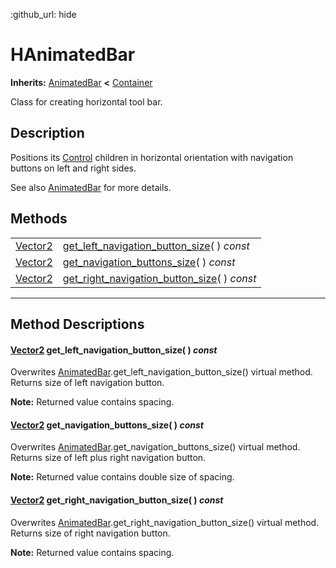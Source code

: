 :github_url: hide

<!---
.. DO NOT EDIT THIS FILE!!!
.. Generated automatically from Godot engine sources.
.. Generator: https://github.com/godotengine/godot/tree/master/doc/tools/make_rst.py.
.. XML source: https://github.com/godotengine/godot/tree/master/Godot-CCP/doc_classes/HAnimatedBar.xml.

.. _class_HAnimatedBar:

-->
<a name="TOP"></a>

# HAnimatedBar

**Inherits:** [AnimatedBar](./AnimatedBar.md) **<** [Container](https://docs.godotengine.org/en/stable/classes/class_container.html)

Class for creating horizontal tool bar.

<a name="Description"></a>

## Description

Positions its [Control](https://docs.godotengine.org/en/stable/classes/class_control.html) children in horizontal orientation with navigation buttons on left and right sides.

See also [AnimatedBar](./AnimatedBar.md) for more details.

<a name="Methods"></a>

## Methods

|                                                                              |                                                                                        |
|------------------------------------------------------------------------------|----------------------------------------------------------------------------------------|
| [Vector2](https://docs.godotengine.org/en/stable/classes/class_vector2.html) | [get_left_navigation_button_size](method_get_left_navigation_button_size)( ) *const*   |
| [Vector2](https://docs.godotengine.org/en/stable/classes/class_vector2.html) | [get_navigation_buttons_size](method_get_navigation_buttons_size)( ) *const*           |
| [Vector2](https://docs.godotengine.org/en/stable/classes/class_vector2.html) | [get_right_navigation_button_size](method_get_right_navigation_button_size)( ) *const* |

---

<a name="MethodDescriptions"></a>

## Method Descriptions

<a name="method_get_left_navigation_button_size"></a>

#### [Vector2](https://docs.godotengine.org/en/stable/classes/class_vector2.html) **get_left_navigation_button_size**( ) *const*

Overwrites [AnimatedBar](./AnimatedBar.md).get_left_navigation_button_size() virtual method. Returns size of left navigation button.

**Note:** Returned value contains spacing.

<a name="method_get_navigation_buttons_size"></a>

#### [Vector2](https://docs.godotengine.org/en/stable/classes/class_vector2.html) **get_navigation_buttons_size**( ) *const*

Overwrites [AnimatedBar](./AnimatedBar.md).get_navigation_buttons_size() virtual method. Returns size of left plus right navigation button.

**Note:** Returned value contains double size of spacing.

<a name="method_get_right_navigation_button_size"></a>

#### [Vector2](https://docs.godotengine.org/en/stable/classes/class_vector2.html) **get_right_navigation_button_size**( ) *const*

Overwrites [AnimatedBar](./AnimatedBar.md).get_right_navigation_button_size() virtual method. Returns size of right navigation button.

**Note:** Returned value contains spacing.

